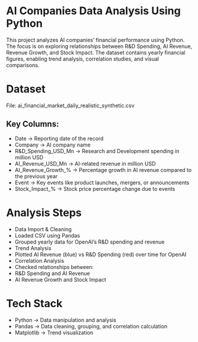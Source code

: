 # AI Companies Data Analysis Using Python
This project analyzes AI companies’ financial performance using Python. The focus is on exploring relationships between R&D Spending, AI Revenue, Revenue Growth, and Stock Impact. The dataset contains yearly financial figures, enabling trend analysis, correlation studies, and visual comparisons.

# Dataset
File: ai_financial_market_daily_realistic_synthetic.csv
## Key Columns:
- Date → Reporting date of the record
- Company → AI company name
- R&D_Spending_USD_Mn → Research and Development spending in million USD
- AI_Revenue_USD_Mn → AI-related revenue in million USD
- AI_Revenue_Growth_% → Percentage growth in AI revenue compared to the previous year
- Event → Key events like product launches, mergers, or announcements
- Stock_Impact_% → Stock price percentage change due to events

# Analysis Steps
- Data Import & Cleaning
- Loaded CSV using Pandas
- Grouped yearly data for OpenAI’s R&D spending and revenue
- Trend Analysis
- Plotted AI Revenue (blue) vs R&D Spending (red) over time for OpenAI
- Correlation Analysis
- Checked relationships between:
- R&D Spending and AI Revenue
- AI Revenue Growth and Stock Impact

# Tech Stack
- Python → Data manipulation and analysis
- Pandas → Data cleaning, grouping, and correlation calculation
- Matplotlib → Trend visualization

